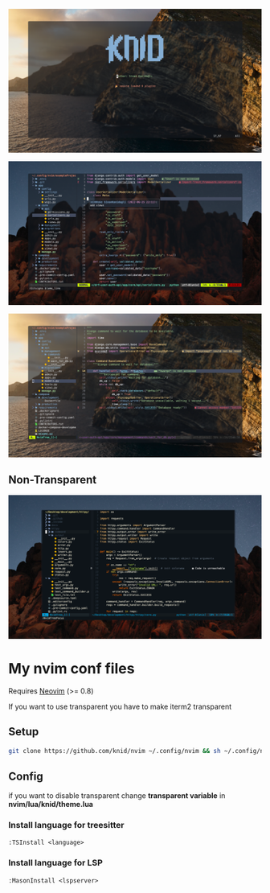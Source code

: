 
![nvim screenshot1](./images/sc1.png)

![nvim screenshot2](./images/sc2.png)

![nvim screenshot3](./images/sc3.png)

## Non-Transparent

![nvim screenshot3](./images/sc4.png)

# My nvim conf files

Requires [Neovim](https://neovim.io/) (>= 0.8)

If you want to use transparent you have to make iterm2 transparent

<!--
## Try in docker

```bash
  docker run -w /root -it --rm alpine:edge sh -uelic '
    apk add git nodejs neovim ripgrep alpine-sdk --update
    git clone https://github.com/knid/nvim ~/.config/nvim && sh ~/.config/nvim/install.sh
    '
```
-->
## Setup

```bash
git clone https://github.com/knid/nvim ~/.config/nvim && sh ~/.config/nvim/install.sh
```

## Config

if you want to disable transparent change **transparent variable** in **nvim/lua/knid/theme.lua**

### Install language for treesitter

````
:TSInstall <language>
````

### Install language for LSP

````
:MasonInstall <lspserver>
````
